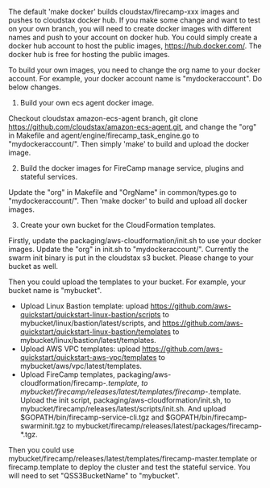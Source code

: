 The default 'make docker' builds cloudstax/firecamp-xxx images and pushes to cloudstax docker hub. If you make some change and want to test on your own branch, you will need to create docker images with different names and push to your account on docker hub. You could simply create a docker hub account to host the public images, https://hub.docker.com/. The docker hub is free for hosting the public images.

To build your own images, you need to change the org name to your docker account. For example, your docker account name is "mydockeraccount". Do below changes.

1. Build your own ecs agent docker image.

Checkout cloudstax amazon-ecs-agent branch, git clone https://github.com/cloudstax/amazon-ecs-agent.git, and change the "org" in Makefile and agent/engine/firecamp_task_engine.go to "mydockeraccount/". Then simply 'make' to build and upload the docker image.

2. Build the docker images for FireCamp manage service, plugins and stateful services.

Update the "org" in Makefile and "OrgName" in common/types.go to "mydockeraccount/". Then 'make docker' to build and upload all docker images.

3. Create your own bucket for the CloudFormation templates.

Firstly, update the packaging/aws-cloudformation/init.sh to use your docker images. Update the "org" in init.sh to "mydockeraccount/". Currently the swarm init binary is put in the cloudstax s3 bucket. Please change to your bucket as well.

Then you could upload the templates to your bucket. For example, your bucket name is "mybucket".
- Upload Linux Bastion template: upload https://github.com/aws-quickstart/quickstart-linux-bastion/scripts to mybucket/linux/bastion/latest/scripts, and https://github.com/aws-quickstart/quickstart-linux-bastion/templates to mybucket/linux/bastion/latest/templates.
- Upload AWS VPC templates: upload https://github.com/aws-quickstart/quickstart-aws-vpc/templates to mybucket/aws/vpc/latest/templates.
- Upload FireCamp templates, packaging/aws-cloudformation/firecamp-*.template, to mybucket/firecamp/releases/latest/templates/firecamp-*.template. Upload the init script, packaging/aws-cloudformation/init.sh, to mybucket/firecamp/releases/latest/scripts/init.sh. And upload $GOPATH/bin/firecamp-service-cli.tgz and $GOPATH/bin/firecamp-swarminit.tgz to mybucket/firecamp/releases/latest/packages/firecamp-*.tgz.

Then you could use mybucket/firecamp/releases/latest/templates/firecamp-master.template or firecamp.template to deploy the cluster and test the stateful service. You will need to set "QSS3BucketName" to "mybucket".
